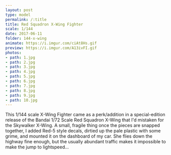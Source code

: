 ```yaml
---
layout: post
type: model
permalink: /:title
title: Red Squadron X-Wing Fighter
scale: 1/144
date: 2017-06-11
folder: 144-x-wing
animate: https://i.imgur.com/ciAt8Hs.gif
preview: https://i.imgur.com/A13ivFI.gif
photos:
- path: 1.jpg
- path: 2.jpg
- path: 3.jpg
- path: 4.jpg
- path: 5.jpg
- path: 6.jpg
- path: 7.jpg
- path: 8.jpg
- path: 9.jpg
- path: 10.jpg												
---
```


This 1/144 scale X-Wing Fighter came as a perk/addition in a special-edition release of the Bandai 1/72 Scale Red Squadron X-Wing that I'd mistaken for the Skywalker X-Wing. A small, fragile thing once the pieces are snapped together, I added Red-5 style decals, dirtied up the pale plastic with some grime, and mounted it on the dashboard of my car. She flies down the highway fine enough, but the usually abundant traffic makes it impossible to make the jump to lightspeed...